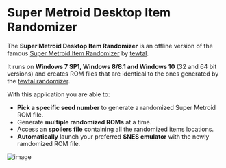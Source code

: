 # Super Metroid Desktop Item Randomizer
The **Super Metroid Desktop Item Randomizer** is an offline version of the famous [Super Metroid Item Randomizer](https://itemrando.supermetroid.run/) by [tewtal](https://github.com/tewtal).

It runs on **Windows 7 SP1, Windows 8/8.1 and Windows 10** (32 and 64 bit versions) and creates ROM files that are identical to the ones generated by the [tewtal randomizer](https://itemrando.supermetroid.run/randomize).

With this application you are able to:
- **Pick a specific seed number** to generate a randomized Super Metroid ROM file.
- Generate **multiple randomized ROMs** at a time.
- Access an **spoilers file** containing all the randomized items locations.
- **Automatically** launch your preferred **SNES emulator**  with the newly ramdomized ROM file.

![image](https://user-images.githubusercontent.com/5389879/63644887-2a2f9b80-c6c9-11e9-9e8f-3f77492a3ec0.png)

